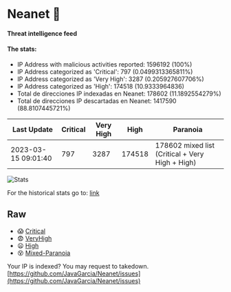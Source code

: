 # Neanet :hocho:
#### Threat intelligence feed
#### The stats:

- IP Address with malicious activities reported: 1596192 (100%)
- IP Address categorized as 'Critical':  797 (0.0499313365811%)
- IP Address categorized as 'Very High':  3287 (0.205927607706%)
- IP Address categorized as 'High':  174518 (10.9333964836)
- Total de direcciones IP indexadas en Neanet:  178602 (11.1892554279%)
- Total de direcciones IP descartadas en Neanet:  1417590 (88.8107445721%)

| Last Update | Critical | Very High | High | Paranoia |
| --- | --- | --- | --- | --- |
| 2023-03-15 09:01:40 | 797 | 3287 | 174518 | 178602 mixed list (Critical + Very High + High)|

![Stats](https://docs.google.com/spreadsheets/d/e/2PACX-1vSnaNMIXVabIpDJjufMlzH7poXnshF3mgd8Is1g9ytUEzVsP5my4Trn8f-xkoLLQ38xpL3HtmUexLo6/pubchart?oid=501124687&format=image)

For the historical stats go to: [link](/stats.csv)
## Raw
- :scream: [Critical](https://raw.githubusercontent.com/JavaGarcia/Neanet/master/blacklists/neanet_critical.txt)
- :fearful: [VeryHigh](https://raw.githubusercontent.com/JavaGarcia/Neanet/master/blacklists/neanet_veryHigh.txtt)
- :frowning: [High](https://raw.githubusercontent.com/JavaGarcia/Neanet/master/blacklists/neanet_high.txt)
- :dizzy_face: [Mixed-Paranoia](https://raw.githubusercontent.com/JavaGarcia/Neanet/master/blacklists/neanet_all.txt)


Your IP is indexed? You may request to takedown. [https://github.com/JavaGarcia/Neanet/issues](https://github.com/JavaGarcia/Neanet/issues)




















































































































































































































































































































































































































































































































































































































































































































































































































































































































































































































































































































































































































































































































































































































































































































































































































































































































































































































































































































































































































































































































































































































































































































































































































































































































































































































































































































































































































































































































































































































































































































































































































































































































































































































































































































































































































































































































































































































































































































































































































































































































































































































































































































































































































































































































































































































































































































































































































































































































































































































































































































































































































































































































































































































































































































































































































































































































































































































































































































































































































































































































































































































































































































































































































































































































































































































































































































































































































































































































































































































































































































































































































































































































































































































































































































































































































































































































































































































































































































































































































































































































































































































































































































































































































































































































































































































































































































































































































































































































































































































































































































































































































































































































































































































































































































































































































































































































































































































































































































































































































































































